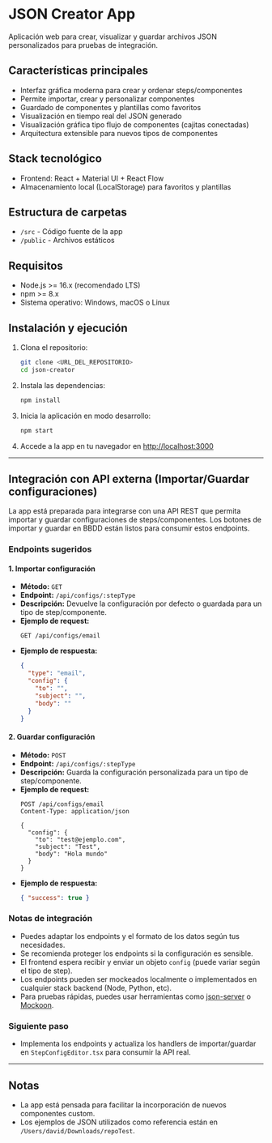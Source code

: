 # JSON Creator App

Aplicación web para crear, visualizar y guardar archivos JSON personalizados para pruebas de integración.

## Características principales
- Interfaz gráfica moderna para crear y ordenar steps/componentes
- Permite importar, crear y personalizar componentes
- Guardado de componentes y plantillas como favoritos
- Visualización en tiempo real del JSON generado
- Visualización gráfica tipo flujo de componentes (cajitas conectadas)
- Arquitectura extensible para nuevos tipos de componentes

## Stack tecnológico
- Frontend: React + Material UI + React Flow
- Almacenamiento local (LocalStorage) para favoritos y plantillas

## Estructura de carpetas
- `/src` - Código fuente de la app
- `/public` - Archivos estáticos

## Requisitos
- Node.js >= 16.x (recomendado LTS)
- npm >= 8.x
- Sistema operativo: Windows, macOS o Linux

## Instalación y ejecución
1. Clona el repositorio:
   ```bash
   git clone <URL_DEL_REPOSITORIO>
   cd json-creator
   ```
2. Instala las dependencias:
   ```bash
   npm install
   ```
3. Inicia la aplicación en modo desarrollo:
   ```bash
   npm start
   ```
4. Accede a la app en tu navegador en [http://localhost:3000](http://localhost:3000)

---

## Integración con API externa (Importar/Guardar configuraciones)

La app está preparada para integrarse con una API REST que permita importar y guardar configuraciones de steps/componentes. Los botones de importar y guardar en BBDD están listos para consumir estos endpoints.

### Endpoints sugeridos

#### 1. Importar configuración
- **Método:** `GET`
- **Endpoint:** `/api/configs/:stepType`
- **Descripción:** Devuelve la configuración por defecto o guardada para un tipo de step/componente.
- **Ejemplo de request:**
  ```http
  GET /api/configs/email
  ```
- **Ejemplo de respuesta:**
  ```json
  {
    "type": "email",
    "config": {
      "to": "",
      "subject": "",
      "body": ""
    }
  }
  ```

#### 2. Guardar configuración
- **Método:** `POST`
- **Endpoint:** `/api/configs/:stepType`
- **Descripción:** Guarda la configuración personalizada para un tipo de step/componente.
- **Ejemplo de request:**
  ```http
  POST /api/configs/email
  Content-Type: application/json

  {
    "config": {
      "to": "test@ejemplo.com",
      "subject": "Test",
      "body": "Hola mundo"
    }
  }
  ```
- **Ejemplo de respuesta:**
  ```json
  { "success": true }
  ```

### Notas de integración
- Puedes adaptar los endpoints y el formato de los datos según tus necesidades.
- Se recomienda proteger los endpoints si la configuración es sensible.
- El frontend espera recibir y enviar un objeto `config` (puede variar según el tipo de step).
- Los endpoints pueden ser mockeados localmente o implementados en cualquier stack backend (Node, Python, etc).
- Para pruebas rápidas, puedes usar herramientas como [json-server](https://github.com/typicode/json-server) o [Mockoon](https://mockoon.com/).

### Siguiente paso
- Implementa los endpoints y actualiza los handlers de importar/guardar en `StepConfigEditor.tsx` para consumir la API real.

---

## Notas
- La app está pensada para facilitar la incorporación de nuevos componentes custom.
- Los ejemplos de JSON utilizados como referencia están en `/Users/david/Downloads/repoTest`.
